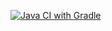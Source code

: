 [![Java CI with Gradle](https://github.com/ivangorbunov1996/rest/actions/workflows/gradle.yml/badge.svg)](https://github.com/ivangorbunov1996/rest/actions/workflows/gradle.yml)
